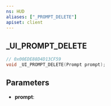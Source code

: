 ```yaml
---
ns: HUD
aliases: ["_PROMPT_DELETE"]
apiset: client
---
```

## _UI_PROMPT_DELETE

```c
// 0x00EDE88D4D13CF59
void _UI_PROMPT_DELETE(Prompt prompt);
```


## Parameters
* **prompt**:



